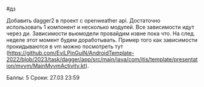 #дз

Добавить dagger2 в проект с openweather api. Достаточно использовать 1 компонент и несколько модулей. Все зависимости идут через ди. Зависимости вьюмодели провайдим извне пока что. На след. неделе этот момент будем доработывать.
Пример того как зависимости прокидываются в vm можно посмотреть тут (https://github.com/EviLPinGuiN/AndroidTemplate-2022/blob/2023/task/dagger/app/src/main/java/com/itis/template/presentation/mvvm/MainMvvmActivity.kt).

Баллы: 5
Сроки: 27.03 23:59
